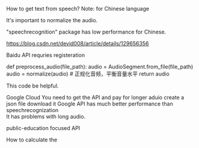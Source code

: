 How to get text from speech?
Note: for Chinese language 


It's important to normalize the audio. 

"speechrecognition" package has low performance for Chinese.

https://blog.csdn.net/devid008/article/details/129656356

Baidu API requries registeration 


def preprocess_audio(file_path):
    audio = AudioSegment.from_file(file_path)
    audio = normalize(audio)  # 正规化音频，平衡音量水平
    return audio
    
This code be helpful.


Google Cloud 
You need to get the API and pay for longer aduio 
create a json file 
download it 
Google API has much better performance than speechrecognization  
It has problems with long audio. 


public-education focused API 


How to calculate the 

